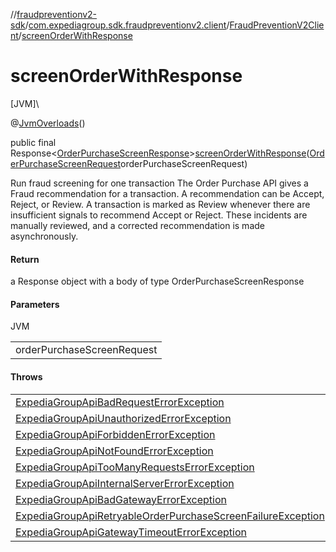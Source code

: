 //[fraudpreventionv2-sdk](../../../index.md)/[com.expediagroup.sdk.fraudpreventionv2.client](../index.md)/[FraudPreventionV2Client](index.md)/[screenOrderWithResponse](screen-order-with-response.md)

# screenOrderWithResponse

[JVM]\

@[JvmOverloads](https://kotlinlang.org/api/latest/jvm/stdlib/kotlin.jvm/-jvm-overloads/index.html)()

public final Response&lt;[OrderPurchaseScreenResponse](../../com.expediagroup.sdk.fraudpreventionv2.models/-order-purchase-screen-response/index.md)&gt;[screenOrderWithResponse](screen-order-with-response.md)([OrderPurchaseScreenRequest](../../com.expediagroup.sdk.fraudpreventionv2.models/-order-purchase-screen-request/index.md)orderPurchaseScreenRequest)

Run fraud screening for one transaction The Order Purchase API gives a Fraud recommendation for a transaction. A recommendation can be Accept, Reject, or Review. A transaction is marked as Review whenever there are insufficient signals to recommend Accept or Reject. These incidents are manually reviewed, and a corrected recommendation is made asynchronously.

#### Return

a Response object with a body of type OrderPurchaseScreenResponse

#### Parameters

JVM

| |
|---|
| orderPurchaseScreenRequest |

#### Throws

| |
|---|
| [ExpediaGroupApiBadRequestErrorException](../../com.expediagroup.sdk.fraudpreventionv2.models.exception/-expedia-group-api-bad-request-error-exception/index.md) |
| [ExpediaGroupApiUnauthorizedErrorException](../../com.expediagroup.sdk.fraudpreventionv2.models.exception/-expedia-group-api-unauthorized-error-exception/index.md) |
| [ExpediaGroupApiForbiddenErrorException](../../com.expediagroup.sdk.fraudpreventionv2.models.exception/-expedia-group-api-forbidden-error-exception/index.md) |
| [ExpediaGroupApiNotFoundErrorException](../../com.expediagroup.sdk.fraudpreventionv2.models.exception/-expedia-group-api-not-found-error-exception/index.md) |
| [ExpediaGroupApiTooManyRequestsErrorException](../../com.expediagroup.sdk.fraudpreventionv2.models.exception/-expedia-group-api-too-many-requests-error-exception/index.md) |
| [ExpediaGroupApiInternalServerErrorException](../../com.expediagroup.sdk.fraudpreventionv2.models.exception/-expedia-group-api-internal-server-error-exception/index.md) |
| [ExpediaGroupApiBadGatewayErrorException](../../com.expediagroup.sdk.fraudpreventionv2.models.exception/-expedia-group-api-bad-gateway-error-exception/index.md) |
| [ExpediaGroupApiRetryableOrderPurchaseScreenFailureException](../../com.expediagroup.sdk.fraudpreventionv2.models.exception/-expedia-group-api-retryable-order-purchase-screen-failure-exception/index.md) |
| [ExpediaGroupApiGatewayTimeoutErrorException](../../com.expediagroup.sdk.fraudpreventionv2.models.exception/-expedia-group-api-gateway-timeout-error-exception/index.md) |
